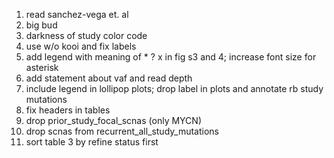 1. read sanchez-vega et. al
2. big bud
3. darkness of study color code
4. use w/o kooi and fix labels
5. add legend with meaning of * ? x in fig s3 and 4; increase font size for asterisk
6. add statement about vaf and read depth 
7. include legend in lollipop plots; drop label in plots and annotate rb study mutations
8. fix headers in tables 
9. drop prior_study_focal_scnas (only MYCN)
10. drop scnas from recurrent_all_study_mutations
11. sort table 3 by refine status first 

